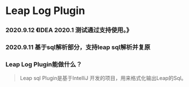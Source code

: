 # Leap Log Plugin

### 2020.9.12 《IDEA 2020.1 测试通过支持使用。》
### 2020.9.11  基于sql解析部分，支持leap sql解析并复原

### Leap Log Plugin能做什么？

> Leap sql Plugin是基于IntelliJ 开发的项目，用来格式化输出Leap的Sql。